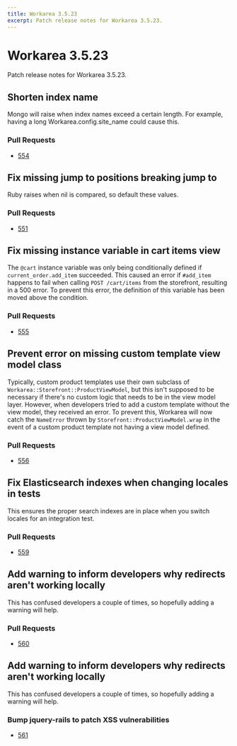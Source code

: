 ```yaml
---
title: Workarea 3.5.23
excerpt: Patch release notes for Workarea 3.5.23.
---
```


# Workarea 3.5.23

Patch release notes for Workarea 3.5.23.

## Shorten index name

Mongo will raise when index names exceed a certain length. For example,
having a long Workarea.config.site_name could cause this.

### Pull Requests

- [554](https://github.com/workarea-commerce/workarea/pull/554)

## Fix missing jump to positions breaking jump to

Ruby raises when nil is compared, so default these values.

### Pull Requests

- [551](https://github.com/workarea-commerce/workarea/pull/551)

## Fix missing instance variable in cart items view

The `@cart` instance variable was only being conditionally defined if
`current_order.add_item` succeeded. This caused an error if `#add_item`
happens to fail when calling `POST /cart/items` from the storefront,
resulting in a 500 error. To prevent this error, the definition of this
variable has been moved above the condition.

### Pull Requests

- [555](https://github.com/workarea-commerce/workarea/pull/555)

## Prevent error on missing custom template view model class

Typically, custom product templates use their own subclass of
`Workarea::Storefront::ProductViewModel`, but this isn't supposed to be
necessary if there's no custom logic that needs to be in the view model
layer. However, when developers tried to add a custom template without
the view model, they received an error. To prevent this, Workarea will
now catch the `NameError` thrown by `Storefront::ProductViewModel.wrap`
in the event of a custom product template not having a view model
defined.

### Pull Requests

- [556](https://github.com/workarea-commerce/workarea/pull/556)

## Fix Elasticsearch indexes when changing locales in tests

This ensures the proper search indexes are in place when you switch
locales for an integration test.

### Pull Requests

- [559](https://github.com/workarea-commerce/workarea/pull/559)

## Add warning to inform developers why redirects aren't working locally

This has confused developers a couple of times, so hopefully adding a
warning will help.

### Pull Requests

- [560](https://github.com/workarea-commerce/workarea/pull/560)

## Add warning to inform developers why redirects aren't working locally

This has confused developers a couple of times, so hopefully adding a
warning will help.

### Bump jquery-rails to patch XSS vulnerabilities

- [561](https://github.com/workarea-commerce/workarea/pull/561)
